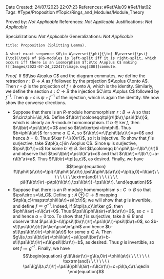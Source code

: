 <div class="topSpace"></div>

Date Created: 24/07/2023 22:07:23
References: #Ref/Alu09 #Ref/Hat02
Tags: #Type/Proposition #Topic/Rings_and_Modules/Module_Theory

Proved by: <i>Not Applicable</i>
References: <i>Not Applicable</i>
Justifications: <i>Not Applicable</i>

Specializations: <i>Not Applicable</i>
Generalizations: <i>Not Applicable</i>

``` ad-Proposition
title: Proposition (Splitting Lemma).

A short exact sequence $0\to A\overset{\phi}{\to} B\overset{\psi}{\to}C\to0$ of $R$-modules is left-split iff it is right-split, which occurs iff there is an isomorphism $f:B\to A\oplus C$ making
![[Images/2023-07-24_222417/image.svg|300]]commute.

```

<i>Proof.</i> If $B\iso A\oplus C$ and the diagram commutes, we define the retraction $r:B\to A$ as $f$ followed by the projection $A\oplus C\onto A$. Then $r\circ\phi$ is the projection of $f\circ\phi$ onto $A$, which is the identity. Similarly, we define the section $s:C\to B$ the injection $C\into A\oplus C$ followed by $f^{-1}$. Then $\psi\circ s$ is $\psi\circ f^{-1}$ of the injection, which is again the identity. We now show the converse directions.
* Suppose that there is an $R$-module homomorphism $r:B\to A$ so that $r\circ\phi=\id_A$. Define $f\l(b\r)\coloneqq\tpl{r\l(b\r),\psi\l(b\r)}$, which is clearly an $R$-module homomorphism. If $b\in\ker f$, then $r\l(b\r)=\psi\l(b\r)=0$ and so $b\in\ker\psi=\im\phi$. Thus $b=\phi\l(a\r)$ for some $a\in A$, so $r\l(b\r)=r\l(\phi\l(a\r)\r)=a=0$ and hence $b=0$. Thus $\ker f=\l\{0\r\}$, so it is injective. To show that $f$ is surjective, take $\tpl{a,c}\in A\oplus C$. Since $\psi$ is surjective, $\psi\l(b'\r)=c$ for some $b'\in B$. Set $b\coloneqq b'+\phi\l(a-r\l(b'\r)\r)$ and observe that $\psi\l(b\r)=\psi\l(b'\r)=c$ and that $r\l(b\r)=r\l(b'\r)+a-r\l(b'\r)=a$. Thus $f\l(b\r)=\tpl{a,c}$, as desired. Finally, we have
$$\begin{equation}
    f\l(\phi\l(a\r)\r)=\tpl{r\l(\phi\l(a\r)\r),\psi\l(\phi\l(a\r)\r)}=\tpl{a,0}=i\l(a\r)\ \ \ \ \ \ \ \ \textrm{and}\ \ \ \ \ \ \ \ p\l(f\l(b\r)\r)=p\tpl{r\l(b\r),\psi\l(b\r)}=\psi\l(b\r).
\end{equation}$$
* Suppose that there is an $R$-module homomorphism $s:C\to B$ so that $\psi\circ s=\id_C$. Define $g:A\oplus C\to B$ mapping $\tpl{a,c}\mapsto\phi\l(a\r)+s\l(c\r)$; we will show that $g$ is invertible, and define $f\coloneqq g^{-1}$. Indeed, if $\tpl{a,c}\in\ker g$, then $\phi\l(a\r)+s\l(c\r)=0$. Thus $\psi\l(\phi\l(a\r)+s\l(c\r)\r)=0$, so $c=0$ and hence $a=0$ too. To show that $f$ is surjective, take $b\in B$ and observe that $\psi\l(b-s\l(\psi\l(b\r)\r)\r)=\psi\l(b\r)-\psi\l(b\r)=0$, so $b-s\l(\psi\l(b\r)\r)\in\ker\psi=\im\phi$ and hence $b-s\l(\psi\l(b\r)\r)=\phi\l(a\r)$ for some $a\in A$. Then $g\l(a,\psi\l(b\r)\r)=\phi\l(a\r)+s\l(\psi\l(b\r)\r)=b-s\l(\psi\l(b\r)\r)+s\l(\psi\l(b\r)\r)=b$, as desired. Thus $g$ is invertible, so set $f\coloneqq g^{-1}$. Finally, we have
$$\begin{equation}
    g\l(i\l(a\r)\r)=g\l(a,0\r)=\phi\l(a\r)\ \ \ \ \ \ \ \ \textrm{and}\ \ \ \ \ \ \ \ \psi\l(g\l(a,c\r)\r)=\psi\l(\phi\l(a\r)+s\l(c\r)\r)=c=p\l(a,c\r).\qedin
\end{equation}$$
